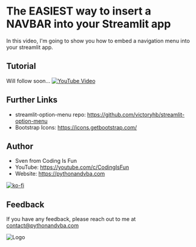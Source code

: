 # The EASIEST way to insert a NAVBAR into your Streamlit app

In this video, I'm going to show you how to embed a navigation menu into your streamlit app.

## Tutorial
Will follow soon...
[![YouTube Video](https://img.youtube.com/vi/XXX/0.jpg)](https://youtu.be/XXX)

## Further Links
 - streamlit-option-menu repo: https://github.com/victoryhb/streamlit-option-menu
 - Bootstrap Icons: https://icons.getbootstrap.com/


## Author

- Sven from Coding Is Fun
- YouTube: https://youtube.com/c/CodingIsFun
- Website: https://pythonandvba.com

[![ko-fi](https://ko-fi.com/img/githubbutton_sm.svg)](https://ko-fi.com/X7X47Q0EG)

## Feedback

If you have any feedback, please reach out to me at contact@pythonandvba.com

![Logo](https://content.screencast.com/users/jubbel3/folders/Snagit/media/c42ea34b-4057-4754-96b0-e8e05c866afb/08.18.2021-19.56.png)

